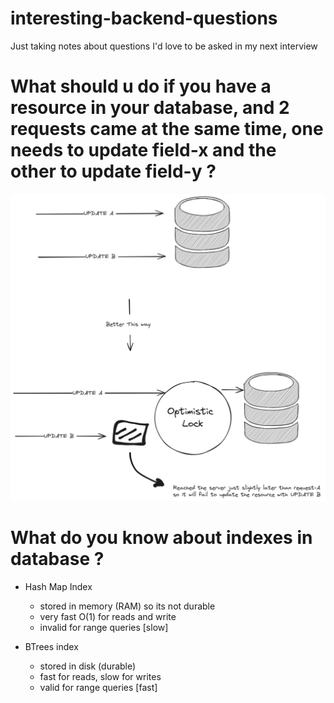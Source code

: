 # interesting-backend-questions
Just taking notes about questions I'd love to be asked in my next interview 

# What should u do if you have a resource in your database, and 2 requests came at the same time, one needs to update field-x and the other to update field-y ?
![optimistic lock](optimistic-lock.png)

# What do you know about indexes in database ?
- Hash Map Index 
    - stored in memory (RAM) so its not durable 
    - very fast O(1) for reads and write 
    - invalid for range queries [slow]

- BTrees index 
    - stored in disk (durable)
    - fast for reads, slow for writes 
    - valid for range queries [fast]